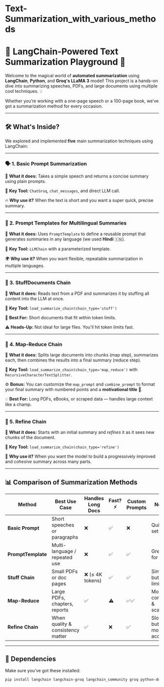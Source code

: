 # Text-Summarization_with_various_methods

# 🧠 LangChain-Powered Text Summarization Playground 🚀

Welcome to the magical world of **automated summarization** using **LangChain**, **Python**, and **Groq's LLaMA 3** model! This project is a hands-on dive into summarizing speeches, PDFs, and large documents using multiple cool techniques. 💡

Whether you’re working with a one-page speech or a 100-page book, we’ve got a summarization method for every occasion.

---

## 🛠️ What's Inside?

We explored and implemented **five** main summarization techniques using LangChain:

---

### 🗣️ 1. **Basic Prompt Summarization**

📌 **What it does:** Takes a simple speech and returns a concise summary using plain prompts.

🧪 **Key Tool:** `ChatGroq`, `chat_messages`, and direct LLM call.

🔥 **Why use it?** When the text is short and you want a super quick, precise summary.

---

### 🧾 2. **Prompt Templates for Multilingual Summaries**

📌 **What it does:** Uses `PromptTemplate` to define a reusable prompt that generates summaries in any language (we used **Hindi** 🇮🇳).

🧪 **Key Tool:** `LLMChain` with a parameterized template.

🌍 **Why use it?** When you want flexible, repeatable summarization in multiple languages.

---

### 📄 3. **StuffDocuments Chain**

📌 **What it does:** Reads text from a PDF and summarizes it by stuffing all content into the LLM at once.

🧪 **Key Tool:** `load_summarize_chain(chain_type='stuff')`

📏 **Best For:** Short documents that fit within token limits.

⚠️ **Heads-Up:** Not ideal for large files. You'll hit token limits fast.

---

### 🧩 4. **Map-Reduce Chain**

📌 **What it does:** Splits large documents into chunks (map step), summarizes each, then combines the results into a final summary (reduce step).

🧪 **Key Tool:** `load_summarize_chain(chain_type='map_reduce')` with `RecursiveCharacterTextSplitter`.

⚙️ **Bonus:** You can customize the `map_prompt` and `combine_prompt` to format your final summary with numbered points and a **motivational title** 💪.

💡 **Best For:** Long PDFs, eBooks, or scraped data — handles large context like a champ.

---

### 🔁 5. **Refine Chain**

📌 **What it does:** Starts with an initial summary and *refines* it as it sees new chunks of the document.

🧪 **Key Tool:** `load_summarize_chain(chain_type='refine')`

🧠 **Why use it?** When you want the model to build a progressively improved and *cohesive* summary across many parts.

---

## 📊 Comparison of Summarization Methods

| Method               | Best Use Case                      | Handles Long Docs | Fast? ⚡ | Custom Prompts | Notes |
|----------------------|------------------------------------|-------------------|----------|----------------|-------|
| **Basic Prompt**     | Short speeches or paragraphs       | ❌                | ✅       | ❌             | Quickest setup |
| **PromptTemplate**   | Multi-language / repeated use      | ❌                | ✅       | ✅             | Great for i18n |
| **Stuff Chain**      | Small PDFs or doc pages            | ❌ (≤ 4K tokens)   | ✅       | ✅             | Simple, but limited |
| **Map-Reduce**       | Large PDFs, chapters, reports      | ✅                | ⚠️       | ✅✅            | More control & scalable |
| **Refine Chain**     | When quality & consistency matter  | ✅                | ❌       | ✅             | Slower, but more accurate |

---

## 🧩 Dependencies

Make sure you've got these installed:

```bash
pip install langchain langchain-groq langchain_community groq python-dotenv PyPDF2 transformers
